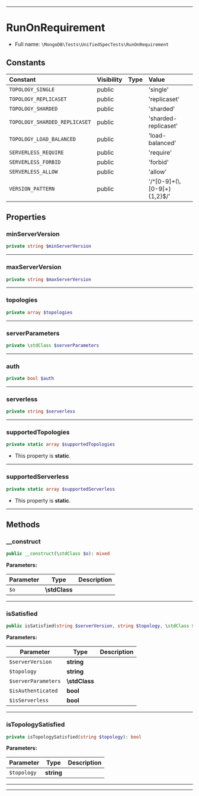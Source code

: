 ***

# RunOnRequirement





* Full name: `\MongoDB\Tests\UnifiedSpecTests\RunOnRequirement`


## Constants

| Constant | Visibility | Type | Value |
|:---------|:-----------|:-----|:------|
|`TOPOLOGY_SINGLE`|public| |&#039;single&#039;|
|`TOPOLOGY_REPLICASET`|public| |&#039;replicaset&#039;|
|`TOPOLOGY_SHARDED`|public| |&#039;sharded&#039;|
|`TOPOLOGY_SHARDED_REPLICASET`|public| |&#039;sharded-replicaset&#039;|
|`TOPOLOGY_LOAD_BALANCED`|public| |&#039;load-balanced&#039;|
|`SERVERLESS_REQUIRE`|public| |&#039;require&#039;|
|`SERVERLESS_FORBID`|public| |&#039;forbid&#039;|
|`SERVERLESS_ALLOW`|public| |&#039;allow&#039;|
|`VERSION_PATTERN`|public| |&#039;/^[0-9]+(\\.[0-9]+){1,2}$/&#039;|

## Properties


### minServerVersion



```php
private string $minServerVersion
```






***

### maxServerVersion



```php
private string $maxServerVersion
```






***

### topologies



```php
private array $topologies
```






***

### serverParameters



```php
private \stdClass $serverParameters
```






***

### auth



```php
private bool $auth
```






***

### serverless



```php
private string $serverless
```






***

### supportedTopologies



```php
private static array $supportedTopologies
```



* This property is **static**.


***

### supportedServerless



```php
private static array $supportedServerless
```



* This property is **static**.


***

## Methods


### __construct



```php
public __construct(\stdClass $o): mixed
```








**Parameters:**

| Parameter | Type | Description |
|-----------|------|-------------|
| `$o` | **\stdClass** |  |




***

### isSatisfied



```php
public isSatisfied(string $serverVersion, string $topology, \stdClass $serverParameters, bool $isAuthenticated, bool $isServerless): bool
```








**Parameters:**

| Parameter | Type | Description |
|-----------|------|-------------|
| `$serverVersion` | **string** |  |
| `$topology` | **string** |  |
| `$serverParameters` | **\stdClass** |  |
| `$isAuthenticated` | **bool** |  |
| `$isServerless` | **bool** |  |




***

### isTopologySatisfied



```php
private isTopologySatisfied(string $topology): bool
```








**Parameters:**

| Parameter | Type | Description |
|-----------|------|-------------|
| `$topology` | **string** |  |




***


***

